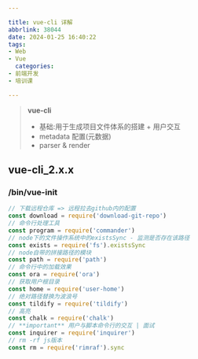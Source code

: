 ```yaml
---

title: vue-cli 详解
abbrlink: 38044
date: 2024-01-25 16:40:22
tags:
- Web
- Vue
  categories:
- 前端开发
- 培训课

---
```


> **vue-cli**
>
> - 基础:用于生成项目文件体系的搭建 + 用户交互
> - metadata 配置(元数据)
> - parser & render

## vue-cli_2.x.x

### /bin/vue-init

```js
// 下载远程仓库 => 远程拉去github内的配置
const download = require('download-git-repo')
// 命令行处理工具
const program = require('commander')
// node下的文件操作系统中的existsSync - 监测是否存在该路径
const exists = require('fs').existsSync
// node自带的拼接路径的模块
const path = require('path')
// 命令行中的加载效果
const ora = require('ora')
// 获取用户根目录
const home = require('user-home')
// 绝对路径替换为波浪号
const tildify = require('tildify')
// 高亮
const chalk = require('chalk')
// **important** 用户与脚本命令行的交互 | 面试
const inquirer = require('inquirer')
// rm -rf js版本
const rm = require('rimraf').sync
```
